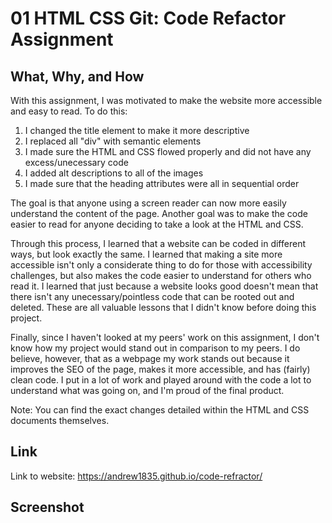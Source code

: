 # 01 HTML CSS Git: Code Refactor Assignment

## What, Why, and How
With this assignment, I was motivated to make the website more accessible and easy to read. To do this:
1. I changed the title element to make it more descriptive
2. I replaced all "div" with semantic elements
3. I made sure the HTML and CSS flowed properly and did not have any excess/unecessary code
4. I added alt descriptions to all of the images
5. I made sure that the heading attributes were all in sequential order

The goal is that anyone using a screen reader can now more easily understand the content of the page. Another goal was to make the code easier to read for anyone deciding to take a look at the HTML and CSS. 

Through this process, I learned that a website can be coded in different ways, but look exactly the same. I learned that making a site more accessible isn't only a considerate thing to do for those with accessibility challenges, but also makes the code easier to understand for others who read it. I learned that just because a website looks good doesn't mean that there isn't any unecessary/pointless code that can be rooted out and deleted. These are all valuable lessons that I didn't know before doing this project. 

Finally, since I haven't looked at my peers' work on this assignment, I don't know how my project would stand out in comparison to my peers. I do believe, however, that as a webpage my work stands out because it improves the SEO of the page, makes it more accessible, and has (fairly) clean code. I put in a lot of work and played around with the code a lot to understand what was going on, and I'm proud of the final product. 


Note: You can find the exact changes detailed within the HTML and CSS documents themselves.  

## Link
Link to website: https://andrew1835.github.io/code-refractor/

## Screenshot 
